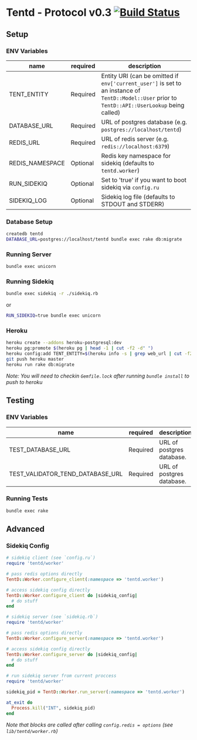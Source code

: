 # Tentd - Protocol v0.3 [![Build Status](https://travis-ci.org/tent/tentd.png?branch=0.3)](https://travis-ci.org/tent/tentd)

## Setup

### ENV Variables

name            | required | description
------------    | -------- | -----------
TENT_ENTITY     | Required | Entity URI (can be omitted if `env['current_user']` is set to an instance of `TentD::Model::User` prior to `TentD::API::UserLookup` being called)
DATABASE_URL    | Required | URL of postgres database (e.g. `postgres://localhost/tentd`)
REDIS_URL       | Required | URL of redis server (e.g. `redis://localhost:6379`)
REDIS_NAMESPACE | Optional | Redis key namespace for sidekiq (defaults to `tentd.worker`)
RUN_SIDEKIQ     | Optional | Set to 'true' if you want to boot sidekiq via `config.ru`
SIDEKIQ_LOG     | Optional | Sidekiq log file (defaults to STDOUT and STDERR)

### Database Setup

```bash
createdb tentd
DATABASE_URL=postgres://localhost/tentd bundle exec rake db:migrate
```

### Running Server

```bash
bundle exec unicorn
```

### Running Sidekiq

```bash
bundle exec sidekiq -r ./sidekiq.rb
```

or

```bash
RUN_SIDEKIQ=true bundle exec unicorn
```

### Heroku

```bash
heroku create --addons heroku-postgresql:dev
heroku pg:promote $(heroku pg | head -1 | cut -f2 -d" ")
heroku config:add TENT_ENTITY=$(heroku info -s | grep web_url | cut -f2 -d"=" | sed 's/http/https/' | sed 's/\/$//')
git push heroku master
heroku run rake db:migrate
```

*Note: You will need to checkin `Gemfile.lock` after running `bundle install` to push to heroku*

## Testing

### ENV Variables

name                             | required | description
-------------------------------- | -------- | -----------
TEST_DATABASE_URL                | Required | URL of postgres database.
TEST_VALIDATOR_TEND_DATABASE_URL | Required | URL of postgres database.

### Running Tests

```bash
bundle exec rake
```

## Advanced

### Sidekiq Config

```ruby
# sidekiq client (see `config.ru`)
require 'tentd/worker'

# pass redis options directly
TentD::Worker.configure_client(:namespace => 'tentd.worker')

# access sidekiq config directly
TentD::Worker.configure_client do |sidekiq_config|
  # do stuff
end
```

```ruby
# sidekiq server (see `sidekiq.rb`)
require 'tentd/worker'

# pass redis options directly
TentD::Worker.configure_server(:namespace => 'tentd.worker')

# access sidekiq config directly
TentD::Worker.configure_server do |sidekiq_config|
  # do stuff
end
```

```ruby
# run sidekiq server from current proccess
require 'tentd/worker'

sidekiq_pid = TentD::Worker.run_server(:namespace => 'tentd.worker')

at_exit do
  Process.kill("INT", sidekiq_pid)
end
```

*Note that blocks are called after calling `config.redis = options` (see `lib/tentd/worker.rb`)*
